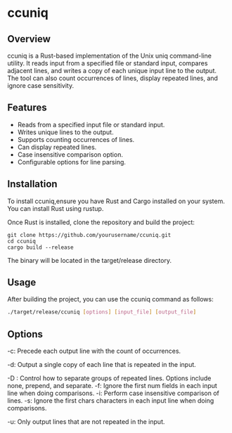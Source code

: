 # ccuniq
## Overview

ccuniq is a Rust-based implementation of the Unix uniq command-line utility. It reads input from a specified file or standard input, compares adjacent lines, and writes a copy of each unique input line to the output. The tool can also count occurrences of lines, display repeated lines, and ignore case sensitivity.

## Features

- Reads from a specified input file or standard input.
- Writes unique lines to the output.
- Supports counting occurrences of lines.
- Can display repeated lines.
- Case insensitive comparison option.
- Configurable options for line parsing.

## Installation

To install ccuniq,ensure you have Rust and Cargo installed on your system. You can install Rust using rustup.

Once Rust is installed, clone the repository and build the project:

```
git clone https://github.com/yourusername/ccuniq.git
cd ccuniq
cargo build --release
```
The binary will be located in the target/release directory.


## Usage
After building the project, you can use the ccuniq command as follows:

```bash
./target/release/ccuniq [options] [input_file] [output_file]
```

## Options

-c: Precede each output line with the count of occurrences.

-d: Output a single copy of each line that is repeated in the input.

-D <type>: Control how to separate groups of repeated lines. Options include none, prepend, and separate.
-f: Ignore the first num fields in each input line when doing comparisons.
-i: Perform case insensitive comparison of lines.
-s: Ignore the first chars characters in each input line when doing comparisons.

-u: Only output lines that are not repeated in the input.

